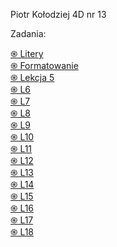 Piotr Kołodziej 4D  nr 13

Zadania:

<a href='https://pksltzn.github.io/Zadanie/'>֍ Litery </a> <br>
<a href='https://pksltzn.github.io/z1/'>֍ Formatowanie </a> <br>
<a href='https://pksltzn.github.io/L5/'>֍ Lekcja 5 </a> <br>
<a href='https://pksltzn.github.io/L6/'>֍ L6 </a> <br>
<a href='https://pksltzn.github.io/L7/'>֍ L7 </a> <br>
<a href='https://pksltzn.github.io/L8/'>֍ L8 </a> <br>
<a href='https://pksltzn.github.io/L9/'>֍ L9 </a> <br>
<a href='https://pksltzn.github.io/L10/'>֍ L10 </a> <br>
<a href='https://pksltzn.github.io/L11/'>֍ L11 </a> <br>
<a href='https://pksltzn.github.io/L12/'>֍ L12 </a> <br>
<a href="https://pksltzn.github.io/L13/">֍ L13 </a> <br> 
<a href="https://pksltzn.github.io/L14/">֍ L14 </a> <br> 
<a href="https://pksltzn.github.io/L15/" target="blank">֍ L15 </a> <br>
<a href="https://pksltzn.github.io/L16/" target="blank">֍ L16 </a> <br>
<a href="https://pksltzn.github.io/L17/" target="blank">֍ L17 </a> <br>
<a href="https://pksltzn.github.io/L18/" target="blank">֍ L18 </a> <br>
